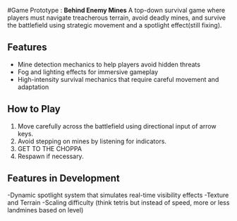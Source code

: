 #Game Prototype : **Behind Enemy Mines**
A top-down survival game where players must navigate treacherous terrain, avoid deadly mines, and survive the battlefield using strategic movement and a spotlight effect(still fixing).

## Features
- Mine detection mechanics to help players avoid hidden threats
- Fog and lighting effects for immersive gameplay
- High-intensity survival mechanics that require careful movement and adaptation

## How to Play
1. Move carefully across the battlefield using directional input of arrow keys.
2. Avoid stepping on mines by listening for indicators.
4. GET TO THE CHOPPA
5. Respawn if necessary.

## Features in Development
-Dynamic spotlight system that simulates real-time visibility effects
-Texture and Terrain
-Scaling difficulty (think tetris but instead of speed, more or less landmines based on level)
